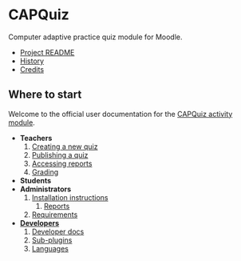 # CAPQuiz
Computer adaptive practice quiz module for Moodle.
* [Project README](https://github.com/KQMATH/moodle-mod_capquiz#readme)
* [History](https://github.com/KQMATH/moodle-mod_capquiz/wiki/History)
* [Credits](https://github.com/KQMATH/moodle-mod_capquiz/wiki/Credits)

## Where to start ##

Welcome to the official user documentation for the [CAPQuiz activity module](https://moodle.org/plugins/mod_capquiz).

* **Teachers**
  1. [Creating a new quiz](Creating-a-new-quiz)
  2. [Publishing a quiz](Publishing-a-quiz)
  3. [Accessing reports](Accessing-reports)
  4. [Grading](Grading)
* **Students**
* **Administrators**
  1. [Installation instructions](Installation-instructions#installation-instructions)
     1. [Reports](Reports-installation-instructions)
  2. [Requirements](Requirements)
* **[Developers](Developer)**
  1. [Developer docs](Developer)
  2. [Sub-plugins](Sub-plugins)
  3. [Languages](Languages)
